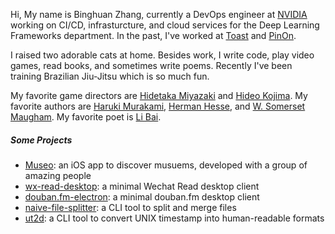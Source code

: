 Hi, My name is Binghuan Zhang, currently a DevOps engineer at [NVIDIA](https://www.nvidia.com/en-us/) working on CI/CD, infrasturcture, and cloud services for the Deep Learning Frameworks department. In the past, I've worked at [Toast](https://pos.toasttab.com/) and [PinOn](https://www.pinon.io/).

I raised two adorable cats at home. Besides work, I write code, play video games, read books, and sometimes write poems. Recently I've been training Brazilian Jiu-Jitsu which is so much fun.

My favorite game directors are [Hidetaka Miyazaki](https://en.wikipedia.org/wiki/Hidetaka_Miyazaki) and [Hideo Kojima](https://en.wikipedia.org/wiki/Hideo_Kojima). My favorite authors are [Haruki Murakami](https://en.wikipedia.org/wiki/Haruki_Murakami), [Herman Hesse](https://en.wikipedia.org/wiki/Hermann_Hesse), and [W. Somerset Maugham](https://en.wikipedia.org/wiki/W._Somerset_Maugham). My favorite poet is [Li Bai](https://en.wikipedia.org/wiki/Li_Bai).

##### Some Projects

- [Museo](https://apps.apple.com/tn/app/museo-discover-plan-visit/id1571466232): an iOS app to discover musuems, developed with a group of amazing people
- [wx-read-desktop](https://github.com/estepona/wx-read-desktop): a minimal Wechat Read desktop client
- [douban.fm-electron](https://github.com/estepona/douban.fm-electron): a minimal douban.fm desktop client
- [naive-file-splitter](https://github.com/estepona/naive-file-splitter): a CLI tool to split and merge files
- [ut2d](https://github.com/estepona/ut2d): a CLI tool to convert UNIX timestamp into human-readable formats
